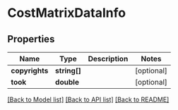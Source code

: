 # CostMatrixDataInfo

## Properties
Name | Type | Description | Notes
------------ | ------------- | ------------- | -------------
**copyrights** | **string[]** |  | [optional] 
**took** | **double** |  | [optional] 

[[Back to Model list]](../../README.md#documentation-for-models) [[Back to API list]](../../README.md#documentation-for-api-endpoints) [[Back to README]](../../README.md)

